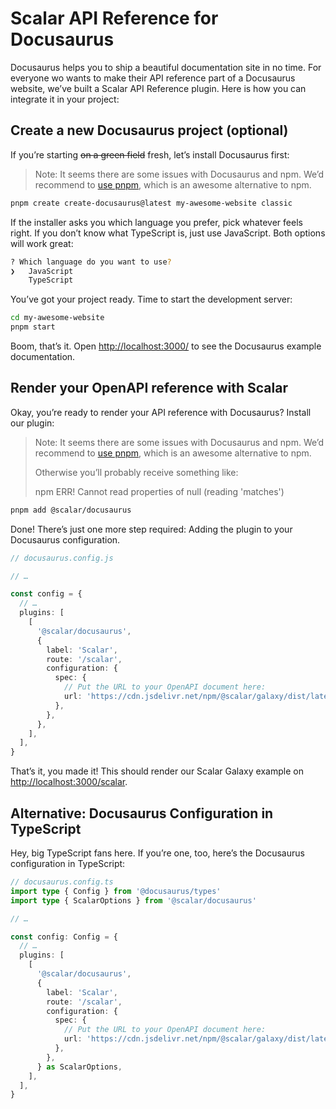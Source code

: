 # Scalar API Reference for Docusaurus

Docusaurus helps you to ship a beautiful documentation site in no time. For everyone wo wants to make their API reference part of a Docusaurus website, we’ve built a Scalar API Reference plugin. Here is how you can integrate it in your project:

## Create a new Docusaurus project (optional)

If you’re starting ~~on a green field~~ fresh, let’s install Docusaurus first:

> Note: It seems there are some issues with Docusaurus and npm. We’d recommend to [use pnpm](https://pnpm.io/installation), which is an awesome alternative to npm.

```bash
pnpm create create-docusaurus@latest my-awesome-website classic
```

If the installer asks you which language you prefer, pick whatever feels right. If you don’t know what TypeScript is, just use JavaScript. Both options will work great:

```bash
? Which language do you want to use?
❯   JavaScript
    TypeScript
```

You’ve got your project ready. Time to start the development server:

```bash
cd my-awesome-website
pnpm start
```

Boom, that’s it. Open <http://localhost:3000/> to see the Docusaurus example documentation.

## Render your OpenAPI reference with Scalar

Okay, you’re ready to render your API reference with Docusaurus? Install our plugin:

> Note: It seems there are some issues with Docusaurus and npm. We’d recommend to [use pnpm](https://pnpm.io/installation), which is an awesome alternative to npm.
>
> Otherwise you’ll probably receive something like:
>
> npm ERR! Cannot read properties of null (reading 'matches')

```bash
pnpm add @scalar/docusaurus
```

Done! There’s just one more step required: Adding the plugin to your Docusaurus configuration.

```ts
// docusaurus.config.js

// …

const config = {
  // …
  plugins: [
    [
      '@scalar/docusaurus',
      {
        label: 'Scalar',
        route: '/scalar',
        configuration: {
          spec: {
            // Put the URL to your OpenAPI document here:
            url: 'https://cdn.jsdelivr.net/npm/@scalar/galaxy/dist/latest.json',
          },
        },
      },
    ],
  ],
}
```

That’s it, you made it! This should render our Scalar Galaxy example on <http://localhost:3000/scalar>.

## Alternative: Docusaurus Configuration in TypeScript

Hey, big TypeScript fans here. If you’re one, too, here’s the Docusaurus configuration in TypeScript:

```ts
// docusaurus.config.ts
import type { Config } from '@docusaurus/types'
import type { ScalarOptions } from '@scalar/docusaurus'

// …

const config: Config = {
  // …
  plugins: [
    [
      '@scalar/docusaurus',
      {
        label: 'Scalar',
        route: '/scalar',
        configuration: {
          spec: {
            // Put the URL to your OpenAPI document here:
            url: 'https://cdn.jsdelivr.net/npm/@scalar/galaxy/dist/latest.json',
          },
        },
      } as ScalarOptions,
    ],
  ],
}
```
